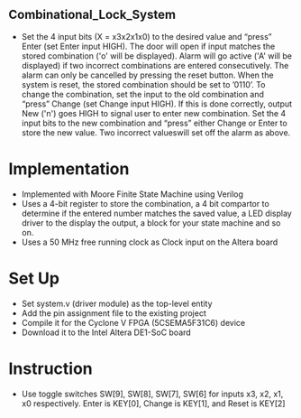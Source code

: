 ## Combinational_Lock_System
- Set the 4 input bits (X = x3x2x1x0) to the desired value and “press” Enter (set Enter input HIGH).
  The door will open if input matches the stored combination ('o' will be displayed). Alarm will go active ('A' will be displayed) if two incorrect combinations are entered consecutively. The alarm can only be cancelled by pressing the reset button. 
  When the system is reset, the stored combination should be set to ’0110’. To change the combination, set the input to the old combination and “press” Change (set Change input HIGH). If this is done correctly, output New ('n') goes HIGH to signal user to enter new combination. Set the 4 input bits to the
  new combination and “press” either Change or Enter to store the new value. Two incorrect valueswill set off the alarm as above. 

# Implementation
- Implemented with Moore Finite State Machine using Verilog
- Uses a 4-bit register to store the combination, a 4 bit compartor to determine if the entered number matches the saved value,
  a LED display driver to the display the output, a block for your state machine and so on. 
- Uses a 50 MHz free running clock as Clock input on the Altera board

# Set Up
- Set system.v (driver module) as the top-level entity
- Add the pin assignment file to the existing project
- Compile it for the Cyclone V FPGA (5CSEMA5F31C6) device
- Download it to the Intel Altera DE1-SoC board

# Instruction
- Use toggle switches SW[9], SW[8], SW[7], SW[6] for inputs x3, x2, x1, x0 respectively. Enter is KEY[0], 
  Change is KEY[1], and Reset is KEY[2]
